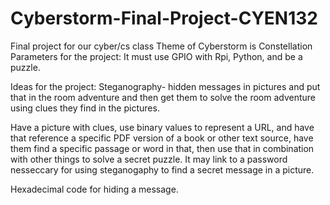 # Cyberstorm-Final-Project-CYEN132
Final project for our cyber/cs class
Theme of Cyberstorm is Constellation
Parameters for the project: It must use GPIO with Rpi, Python, and be a puzzle.


Ideas for the project:
  Steganography- hidden messages in pictures and put that in the room adventure and then 
  get them to solve the room adventure using clues they find in the pictures. 
  
  Have a picture with clues, use binary values to represent a URL, and have that reference 
  a specific PDF version of a book or other text source, have them find a specific passage
  or word in that, then use that in combination with other things to solve a secret puzzle.
  It may link to a password nesseccary for using steganogaphy to find a secret message in
  a picture.
  
  Hexadecimal code for hiding a message. 
